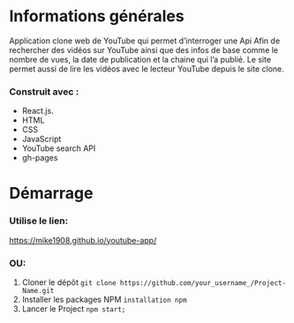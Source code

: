 # Informations générales
Application clone web de YouTube qui permet d’interroger une Api Afin de rechercher des vidéos sur YouTube ainsi que des infos de base comme le nombre de vues, la date de publication et la chaine qui l’a publié. Le site permet aussi de lire les vidéos avec le lecteur YouTube depuis le site clone.

### Construit avec :
* React.js.
*	HTML
*	CSS
*	JavaScript
*	YouTube search API
*	gh-pages

# Démarrage

### Utilise le lien:
 https://mike1908.github.io/youtube-app/
### OU:
1. Cloner le dépôt
    ```git clone https://github.com/your_username_/Project-Name.git```
2. Installer les packages NPM
    ```installation npm```
3. Lancer le Project 
    ```npm start;```

